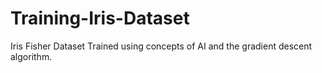 # Training-Iris-Dataset
Iris Fisher Dataset Trained using concepts of AI and the gradient descent algorithm.
